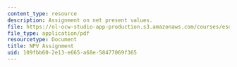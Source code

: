 ```yaml
---
content_type: resource
description: Assignment on net present values.
file: https://ol-ocw-studio-app-production.s3.amazonaws.com/courses/esd-71-engineering-systems-analysis-for-design-fall-2008/109fbb602e13e665a68e58477069f365_npv.pdf
file_type: application/pdf
resourcetype: Document
title: NPV Assignment
uid: 109fbb60-2e13-e665-a68e-58477069f365
---
```

